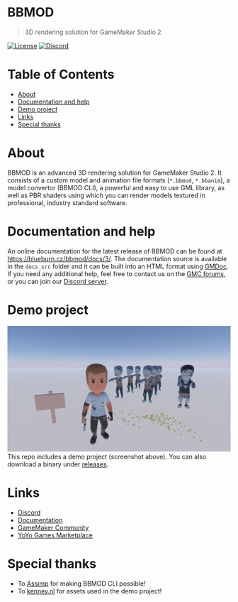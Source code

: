 # BBMOD
> 3D rendering solution for GameMaker Studio 2

[![License](https://img.shields.io/github/license/blueburn-cz/BBMOD)](LICENSE)
[![Discord](https://img.shields.io/discord/298884075585011713?label=Discord)](https://discord.gg/ep2BGPm)

# Table of Contents
* [About](#about)
* [Documentation and help](#documentation-and-help)
* [Demo project](#demo-project)
* [Links](Links)
* [Special thanks](#special-thanks)

# About
BBMOD is an advanced 3D rendering solution for GameMaker Studio 2. It consists
of a custom model and animation file formats (`*.bbmod`, `*.bbanim`), a model
convertor (BBMOD CLI), a powerful and easy to use GML library, as well as PBR
shaders using which you can render models textured in professional, industry
standard software.

# Documentation and help
An online documentation for the latest release of BBMOD can be found at https://blueburn.cz/bbmod/docs/3/. The documentation source is available in the `docs_src` folder and it can be built into an HTML format using [GMDoc](https://marketplace.yoyogames.com/assets/10014/gmdoc-2). If you need any additional help, feel free to contact us on the [GMC forums](https://forum.yoyogames.com/index.php?threads/60628), or you can join our [Discord server](https://discord.gg/ep2BGPm).

# Demo project
![Screenshot](screenshot.png)
This repo includes a demo project (screenshot above). You can also download a binary under [releases](https://github.com/blueburn-cz/BBMOD/releases).

# Links
* [Discord](https://discord.gg/ep2BGPm)
* [Documentation](https://blueburn.cz/bbmod/docs/3/)
* [GameMaker Community](https://forum.yoyogames.com/index.php?threads/60628)
* [YoYo Games Marketplace](https://marketplace.yoyogames.com/assets/10210/bbmod-3)

# Special thanks
* To [Assimp](https://github.com/assimp/assimp) for making BBMOD CLI possible!
* To [kenney.nl](https://www.kenney.nl/) for assets used in the demo project!
